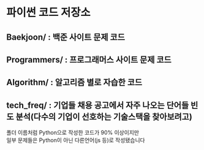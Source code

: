 # 파이썬 코드 저장소
## Baekjoon/ : 백준 사이트 문제 코드
## Programmers/ : 프로그래머스 사이트 문제 코드
## Algorithm/ : 알고리즘 별로 자습한 코드
## tech_freq/ : 기업들 채용 공고에서 자주 나오는 단어들 빈도 분석(다수의 기업이 선호하는 기술스택을 찾아보려고)
폴더 이름처럼 Python으로 작성한 코드가 90% 이상이지만<br>
일부 문제들은 Python이 아닌 다른언어(js 등)로 작성됐습니다
